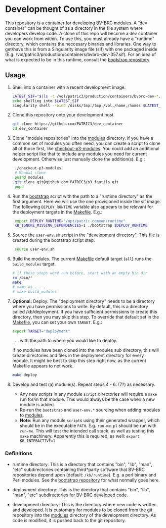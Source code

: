 # Development Container

This repository is a container for developing BV-BRC modules.
A “dev container” can be thought of as a directory in the
file system where developers develop code. A clone of this repo
will become a dev container you can work from within.
To use this, you must already have a "runtime" directory, which
contains the neccesary binaries and libraries. One way to get/have this
is from a Singularity image file (sif) with one packaged inside
(E.g. /vol/patric3/production/containers/bvbrc-dev-357.sif).
For an idea of
what is expected to be in this runtime, consult the [bootstrap
repository](https://github.com/olsonanl/bootstrap).

## Usage

1. Shell into a container with a recent development image.
   ```bash
   LATEST_SIF="$(ls -t /vol/patric3/production/containers/bvbrc-dev-*.sif | head -n 1)"
   echo shelling into $LATEST_SIF
   singularity shell --bind /disks/tmp:/tmp,/vol,/home,/homes $LATEST_SIF
   ```

2. Clone this repository onto your development host.
   ```bash
   git clone https://github.com/PATRIC3/dev_container
   cd dev_container
   ```

3. Clone "module repositories" into the [modules](modules) directory. If you have
a common set of modules you often need, you can create a script to
clone all of those first, like [checkout-p3-modules](checkout-p3-modules).
You could add an additional helper script like that to include any modules
you need for current development. Otherwise just manually clone the addition(s).
E.g.:
   ```bash
    ./checkout-p3-modules
    # Manual clone
    pushd modules
    git clone git@github.com:PATRIC3/p3_fqutils.git
    popd
   ```

4. Run the [bootstrap](bootstrap) script with the path to a "runtime directory"
as the first argument. Here we will use the one provisioned
inside the sif image. The following `DEPLOY_RUNTIME` variable
also appears to be relevant for the deployment targets in the [Makefile](Makefile).
E.g.:
   ```bash
    export DEPLOY_RUNTIME="/opt/patric-common/runtime"
    KB_IGNORE_MISSING_DEPENDENCIES=1 ./bootstrap $DEPLOY_RUNTIME
   ```

5. Source the `user-env.sh` script in the "development directory".
This file is created during the bootstrap script step.
   ```bash
    source user-env.sh
    ```

6. Build the modules. The current [Makefile](Makefile) default target (`all`) runs the `build_modules` target.
    ```bash
    # if these steps were run before, start with an empty bin dir
    rm /bin/*
    make
    # same as . . .
    # make build_modules
    ```

7. **Optional:** Deploy. The "deployment directory" needs to be a directory where you
have permissions to write. By default, this is a directory called
/kb/deployment.  If you have sufficient permissions to create this
directory, then you may skip this step. To override that default
set in the [Makefile](Makefile), you can set your own `TARGET`.
E.g.:
   ```bash
   export TARGET="deployment"
   ```

   . . . with the path to where you would like to deploy.

    If no modules have been cloned into the modules
sub directory, this will create directories and files in the deployment
directory for every module. It might be best to skip this step right now,
as the current Makefile appears to not work.
   ```bash
   make deploy
   ```

8. Develop and test (a) module(s). Repeat steps 4 - 6. (7?) as necessary.
   - Any new scripts in any module `script` directories will require a `make` run for/in that module.
   This would always be the case when a new module is added.
   - Re-run the `bootstrap` and `user-env.*` sourcing when adding modules to [modules](modules).
   - __Note:__ Run any module `script`s using their generated wrapper, which should be in the executable `PATH`.
   E.g. `run-me.pl` should be run with `run-me`. This will test the intended call stack, as well as
   testing this `make` machinery. Apparently this is required, as well: `export KB_INTERACTIVE=1`


### Definitions

* runtime directory: This is a directory that contains "bin", "lib",
"man", "etc" subdirectories containing third*party software that
BV-BRC repositories depend upon (default: `/kb/runtime`). E.g. a perl binary and Perl modules.
See the [bootstrap repository](https://github.com/olsonanl/bootstrap.git) for what normally goes here.

* deployment directory: This is the directory that contains "bin",
"lib", "man", "etc" subdirectories for BV-BRC developed code.

* development directory: This is the directory where new code is
written and developed.  It is customary for modules to be cloned
from the git repository into the [modules](modules) directory of the 
development directory. As code is modified, it is pushed back
to the git repository.